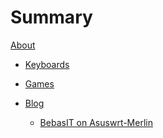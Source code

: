 # Summary

[About](./about.md)

<!-- # Test -->

- [Keyboards](./keyboards.md)

- [Games](./games.md)

- [Blog](./blog.md)
  <!-- - [nice!nano Development using TinyGo in WSL](./blog/nicenano_tinygo_wsl.md) -->
  - [BebasIT on Asuswrt-Merlin](./blog/bebasit_asuswrt_merlin.md)

<!-- - [Music]() -->

<!-- - [Books]() -->

<!-- - [Weekly](./weekly.md) -->
  <!-- - [Issue 1 / Week 45 / 2023](./blog/1-45-23.md) -->
  <!-- - [Issue 2 / Week 46 / 2023](./blog/2-46-23.md) -->
  <!-- - [Issue 3 / Week 47 / 2023](./blog/3-47-23.md) -->
